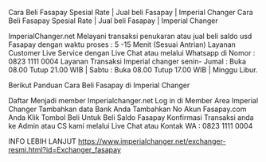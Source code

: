 Cara Beli Fasapay Spesial Rate | Jual beli Fasapay | Imperial Changer
Cara Beli Fasapay Spesial Rate | Jual beli Fasapay | Imperial Changer

ImperialChanger.net Melayani transaksi penukaran atau jual beli saldo usd Fasapay dengan waktu proses : 5 -15 Menit (Sesuai Antrian) Layanan Customer Live Service dengan Live Chat atau melalui Whatsapp di Nomor : 0823 1111 0004 Layanan Transaksi Imperial changer senin- Jumal : Buka 08.00 Tutup 21.00 WIB | Sabtu : Buka 08.00 Tutup 17.00 WIB | Minggu Libur.

Berikut Panduan Cara Beli Fasapay di Imperial Changer

Daftar Menjadi member Imperialchanger.net
Log in di Member Area Imperial Changer
Tambahkan data Bank Anda
Tambahkan No Akun Fasapay.com Anda
Klik Tombol Beli Untuk Beli Saldo Fasapay
Konfirmasi Transaksi anda ke Admin atau CS kami melalui Live Chat atau Kontak WA : 0823 1111 0004

INFO LEBIH LANJUT https://www.imperialchanger.net/exchanger-resmi.html?id=Exchanger_fasapay

